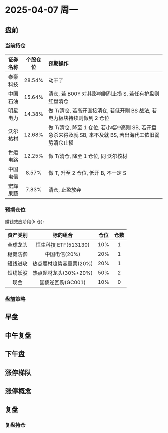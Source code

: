 # 2025-04-07 周一

## 盘前

### 当前持仓

| 证券名称 | 个股仓位 | 预期操作                                                                                                |
| :------: | :------: | :------------------------------------------------------------------------------------------------------ |
| 泰豪科技 |  28.54%  | 动不了                                                                                                  |
| 中国石油 |  15.64%  | 清仓, 若 B00Y 对其影响剧烈止损 S, 若任有护盘则红盘清仓                                                  |
| 明星电力 |  14.38%  | 做 T/清仓, 若高开直接清仓, 若低开则 BS 战法, 若电力板块持续则做到 2 仓位                                |
| 沃尔核材 |  12.68%  | 做 T/清仓, 降至 1 仓位, 若小幅冲高则 SB, 若开盘急杀来得及就 SB, 来不及就 BS, 若出海代工依旧弱势清仓止损 |
| 世运电路 |  12.25%  | 做 T/清仓, 降至 1 仓位, 同 沃尔核材                                                                     |
| 中国电信 |  8.57%   | 做 T, 升至 2 仓位, 低开 B, 不一定 S                                                                     |
| 宏辉果蔬 |  7.83%   | 清仓, 止盈放弃                                                                                          |

### 预期仓位

赚钱效应阶段(5 仓):

| 资产类别 |        标的组合         | 仓位 | 仓数 |
| :------: | :---------------------: | :--: | :--: |
| 全球龙头 |  恒生科技 ETF(513130)   | 10%  |  1   |
| 稳健防御 |      中国电信(20%)      | 20%  |  1   |
| 短线进攻 | 热点题材趋势容量票(20%) | 20%  |  1   |
| 短线妖股 |  热点题材龙头(30%+20%)  | 50%  |  2   |
|   现金   |    国债逆回购(GC001)    | 10%  |  0   |

### 盘前策略

## 早盘

## 中午复盘

## 下午盘

## 涨停梯队

## 涨停概念

## 复盘

### 复盘持仓
